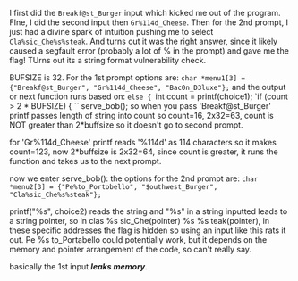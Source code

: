 I first did the `Breakf@st_Burger` input which kicked me out of the program. FIne, I did the second input then `Gr%114d_Cheese`.
Then for the 2nd prompt, I just had a divine spark of intuition pushing me to select `Cla%sic_Che%s%steak`. And turns out it was the right answer, since it likely caused a segfault error (probably a lot of % in the prompt) and gave me the flag!
TUrns out its a string format vulnerability check.

BUFSIZE is 32.
For the 1st prompt options are:
`char *menu1[3] = {"Breakf@st_Burger", "Gr%114d_Cheese", "Bac0n_D3luxe"};`
and the output or next function runs based on:
`else {
        `int count = printf(choice1);
        `if (count > 2 * BUFSIZE) {
          ``  serve_bob();
so when you pass 'Breakf@st_Burger' printf passes length of string into count so count=16,
2x32=63, count is NOT greater than 2\*buffsize  so it doesn't go to second prompt.

for 'Gr%114d_Cheese' printf reads '%114d' as 114 characters so it makes count=123, now 2\*buffsize is 2x32=64, since count is greater, it runs the function and takes us to the next prompt.

now we enter serve_bob():
the options for the 2nd prompt are:
`char *menu2[3] = {"Pe%to_Portobello", "$outhwest_Burger", "Cla%sic_Che%s%steak"};`

printf("%s", choice2) 
reads the string and "%s" in a string inputted leads to a string pointer, so in clas %s sic_Che(pointer) %s %s teak(pointer), in these specific addresses the flag is hidden so using an input like this rats it out.
Pe %s to_Portabello could potentially work, but it depends on the memory and pointer arrangement of the code, so can't really say.

basically the 1st input <i><b>leaks memory</b></i>. 
